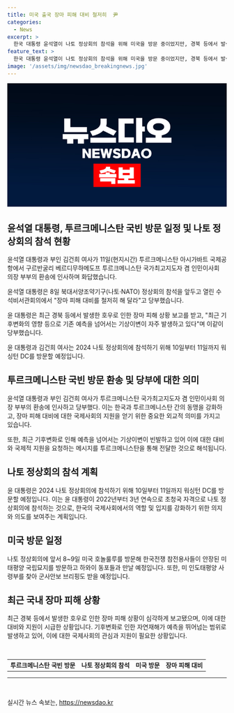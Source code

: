 ```yaml
---
title: 미국 출국 장마 피해 대비 철저히  尹
categories:
  - News
excerpt: >
  한국 대통령 윤석열이 나토 정상회의 참석을 위해 미국을 방문 중이었지만, 경북 등에서 발생한 호우 피해 상황에 대한 보고를 받고 관련 부서에 대비를 당부했다. 이에 윤 대통령과 부인 김건희 여사는 투르크메니스탄 국빈 방문을 마치고 카자흐스탄으로 향하는 중이었는데, 아시가바트 국제공항에서 투르크메니스탄 국가최고지도자 부부의 환송을 받았다. 이번 여정은 나토 정상회의 참석 이전에 미국을 방문하여 다양한 활동을 펼치고 있다.
feature_text: >
  한국 대통령 윤석열이 나토 정상회의 참석을 위해 미국을 방문 중이었지만, 경북 등에서 발생한 호우 피해 상황에 대한 보고를 받고 관련 부서에 대비를 당부했다. 이에 윤 대통령과 부인 김건희 여사는 투르크메니스탄 국빈 방문을 마치고 카자흐스탄으로 향하는 중이었는데, 아시가바트 국제공항에서 투르크메니스탄 국가최고지도자 부부의 환송을 받았다. 이번 여정은 나토 정상회의 참석 이전에 미국을 방문하여 다양한 활동을 펼치고 있다.
image: '/assets/img/newsdao_breakingnews.jpg'
---
```


<p><img src="/assets/img/newsdao_breakingnews.jpg" alt="ranknews 속보" /></p>

<h2>윤석열 대통령, 투르크메니스탄 국빈 방문 일정 및 나토 정상회의 참석 현황</h2>

<p data-ke-size="size16">윤석열 대통령과 부인 김건희 여사가 11일(현지시간) 투르크메니스탄 아시가바트 국제공항에서 구르반굴리 베르디무하메도프 투르크메니스탄 국가최고지도자 겸 인민이사회 의장 부부의 환송에 인사하며 화답했습니다.</p>

<p data-ke-size="size16">윤석열 대통령은 8일 북대서양조약기구(나토·NATO) 정상회의 참석을 앞두고 열린 수석비서관회의에서 "장마 피해 대비를 철저히 해 달라"고 당부했습니다.</p>

<p data-ke-size="size16">윤 대통령은 최근 경북 등에서 발생한 호우로 인한 장마 피해 상황 보고를 받고, "최근 기후변화의 영향 등으로 기존 예측을 넘어서는 기상이변이 자주 발생하고 있다"며 이같이 당부했습니다.</p>

<p data-ke-size="size16">윤 대통령과 김건희 여사는 2024 나토 정상회의에 참석하기 위해 10일부터 11일까지 워싱턴 DC를 방문할 예정입니다.</p>

<h2 data-ke-size="size26">투르크메니스탄 국빈 방문 환송 및 당부에 대한 의미</h2>

<p data-ke-size="size16">윤석열 대통령과 부인 김건희 여사가 투르크메니스탄 국가최고지도자 겸 인민이사회 의장 부부의 환송에 인사하고 당부했다. 이는 한국과 투르크메니스탄 간의 동맹을 강화하고, 장마 피해 대비에 대한 국제사회의 지원을 얻기 위한 중요한 외교적 의미를 가지고 있습니다.</p>

<p data-ke-size="size16">또한, 최근 기후변화로 인해 예측을 넘어서는 기상이변이 빈발하고 있어 이에 대한 대비와 국제적 지원을 요청하는 메시지를 투르크메니스탄을 통해 전달한 것으로 해석됩니다.</p>

<h2 data-ke-size="size26">나토 정상회의 참석 계획</h2>

<p data-ke-size="size16">윤 대통령은 2024 나토 정상회의에 참석하기 위해 10일부터 11일까지 워싱턴 DC를 방문할 예정입니다. 이는 윤 대통령이 2022년부터 3년 연속으로 초청국 자격으로 나토 정상회의에 참석하는 것으로, 한국의 국제사회에서의 역할 및 입지를 강화하기 위한 의지와 의도를 보여주는 계획입니다.</p>

<h2 data-ke-size="size26">미국 방문 일정</h2>

<p data-ke-size="size16">나토 정상회의에 앞서 8~9일 미국 호놀룰루를 방문해 한국전쟁 참전용사들이 안장된 미 태평양 국립묘지를 방문하고 하와이 동포들과 만날 예정입니다. 또한, 미 인도태평양 사령부를 찾아 군사안보 브리핑도 받을 예정입니다.</p>

<h2 data-ke-size="size26">최근 국내 장마 피해 상황</h2>

<p data-ke-size="size16">최근 경북 등에서 발생한 호우로 인한 장마 피해 상황이 심각하게 보고됐으며, 이에 대한 대비와 지원이 시급한 상황입니다. 기후변화로 인한 자연재해가 예측을 뛰어넘는 범위로 발생하고 있어, 이에 대한 국제사회의 관심과 지원이 필요한 상황입니다.</p>

<p data-ke-size="size16">&nbsp;</p>

<table>
    <tbody>
        <tr>
            <td style="text-align: center; height: 17px;"><b>투르크메니스탄 국빈 방문</b></td>
            <td style="text-align: center; height: 17px;"><b>나토 정상회의 참석</b></td>
            <td style="text-align: center; height: 17px;"><b>미국 방문</b></td>
            <td style="text-align: center; height: 17px;"><b>장마 피해 대비</b></td>
        </tr>
    </tbody>
</table>

<hr>

<p data-ke-size="size16">&nbsp;</p>
실시간 뉴스 속보는, <a href="https://newsdao.kr" rel="dofollow">https://newsdao.kr</a>


